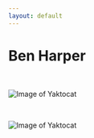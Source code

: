 ```yaml
---
layout: default
---
```


# Ben Harper

<br>

![Image of Yaktocat](https://octodex.github.com/images/yaktocat.png)

<br>

![Image of Yaktocat](https://octodex.github.com/images/yaktocat.png)

